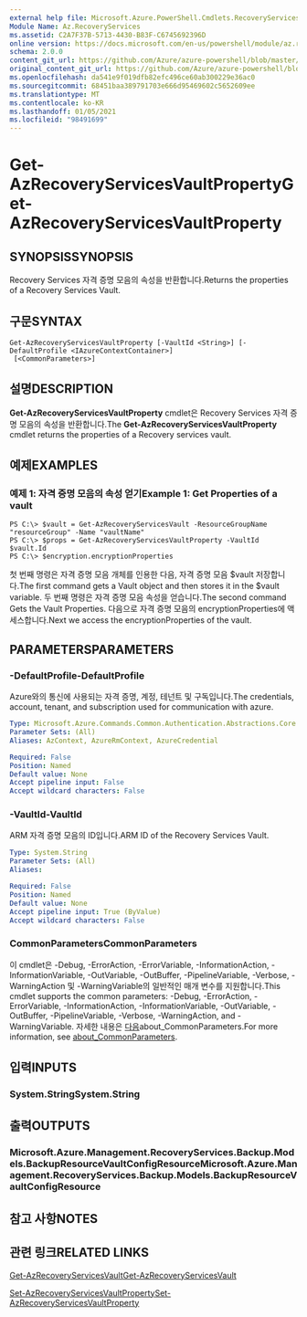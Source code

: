 ```yaml
---
external help file: Microsoft.Azure.PowerShell.Cmdlets.RecoveryServices.Backup.dll-Help.xml
Module Name: Az.RecoveryServices
ms.assetid: C2A7F37B-5713-4430-B83F-C6745692396D
online version: https://docs.microsoft.com/en-us/powershell/module/az.recoveryservices/get-azrecoveryservicesvaultproperty
schema: 2.0.0
content_git_url: https://github.com/Azure/azure-powershell/blob/master/src/RecoveryServices/RecoveryServices/help/Get-AzRecoveryServicesVaultProperty.md
original_content_git_url: https://github.com/Azure/azure-powershell/blob/master/src/RecoveryServices/RecoveryServices/help/Get-AzRecoveryServicesVaultProperty.md
ms.openlocfilehash: da541e9f019dfb82efc496ce60ab300229e36ac0
ms.sourcegitcommit: 68451baa389791703e666d95469602c5652609ee
ms.translationtype: MT
ms.contentlocale: ko-KR
ms.lasthandoff: 01/05/2021
ms.locfileid: "98491699"
---
```

# <span data-ttu-id="5938f-101">Get-AzRecoveryServicesVaultProperty</span><span class="sxs-lookup"><span data-stu-id="5938f-101">Get-AzRecoveryServicesVaultProperty</span></span>

## <span data-ttu-id="5938f-102">SYNOPSIS</span><span class="sxs-lookup"><span data-stu-id="5938f-102">SYNOPSIS</span></span>
<span data-ttu-id="5938f-103">Recovery Services 자격 증명 모음의 속성을 반환합니다.</span><span class="sxs-lookup"><span data-stu-id="5938f-103">Returns the properties of a Recovery Services Vault.</span></span>

## <span data-ttu-id="5938f-104">구문</span><span class="sxs-lookup"><span data-stu-id="5938f-104">SYNTAX</span></span>

```
Get-AzRecoveryServicesVaultProperty [-VaultId <String>] [-DefaultProfile <IAzureContextContainer>]
 [<CommonParameters>]
```

## <span data-ttu-id="5938f-105">설명</span><span class="sxs-lookup"><span data-stu-id="5938f-105">DESCRIPTION</span></span>
<span data-ttu-id="5938f-106">**Get-AzRecoveryServicesVaultProperty** cmdlet은 Recovery Services 자격 증명 모음의 속성을 반환합니다.</span><span class="sxs-lookup"><span data-stu-id="5938f-106">The **Get-AzRecoveryServicesVaultProperty** cmdlet returns the properties of a Recovery services vault.</span></span>

## <span data-ttu-id="5938f-107">예제</span><span class="sxs-lookup"><span data-stu-id="5938f-107">EXAMPLES</span></span>

### <span data-ttu-id="5938f-108">예제 1: 자격 증명 모음의 속성 얻기</span><span class="sxs-lookup"><span data-stu-id="5938f-108">Example 1: Get Properties of a vault</span></span>
```
PS C:\> $vault = Get-AzRecoveryServicesVault -ResourceGroupName "resourceGroup" -Name "vaultName"
PS C:\> $props = Get-AzRecoveryServicesVaultProperty -VaultId $vault.Id
PS C:\> $encryption.encryptionProperties
```

<span data-ttu-id="5938f-109">첫 번째 명령은 자격 증명 모음 개체를 인용한 다음, 자격 증명 모음 $vault 저장합니다.</span><span class="sxs-lookup"><span data-stu-id="5938f-109">The first command gets a Vault object and then stores it in the $vault variable.</span></span>
<span data-ttu-id="5938f-110">두 번째 명령은 자격 증명 모음 속성을 얻습니다.</span><span class="sxs-lookup"><span data-stu-id="5938f-110">The second command Gets the Vault Properties.</span></span> <span data-ttu-id="5938f-111">다음으로 자격 증명 모음의 encryptionProperties에 액세스합니다.</span><span class="sxs-lookup"><span data-stu-id="5938f-111">Next we access the encryptionProperties of the vault.</span></span>

## <span data-ttu-id="5938f-112">PARAMETERS</span><span class="sxs-lookup"><span data-stu-id="5938f-112">PARAMETERS</span></span>

### <span data-ttu-id="5938f-113">-DefaultProfile</span><span class="sxs-lookup"><span data-stu-id="5938f-113">-DefaultProfile</span></span>
<span data-ttu-id="5938f-114">Azure와의 통신에 사용되는 자격 증명, 계정, 테넌트 및 구독입니다.</span><span class="sxs-lookup"><span data-stu-id="5938f-114">The credentials, account, tenant, and subscription used for communication with azure.</span></span>

```yaml
Type: Microsoft.Azure.Commands.Common.Authentication.Abstractions.Core.IAzureContextContainer
Parameter Sets: (All)
Aliases: AzContext, AzureRmContext, AzureCredential

Required: False
Position: Named
Default value: None
Accept pipeline input: False
Accept wildcard characters: False
```

### <span data-ttu-id="5938f-115">-VaultId</span><span class="sxs-lookup"><span data-stu-id="5938f-115">-VaultId</span></span>
<span data-ttu-id="5938f-116">ARM 자격 증명 모음의 ID입니다.</span><span class="sxs-lookup"><span data-stu-id="5938f-116">ARM ID of the Recovery Services Vault.</span></span>

```yaml
Type: System.String
Parameter Sets: (All)
Aliases:

Required: False
Position: Named
Default value: None
Accept pipeline input: True (ByValue)
Accept wildcard characters: False
```

### <span data-ttu-id="5938f-117">CommonParameters</span><span class="sxs-lookup"><span data-stu-id="5938f-117">CommonParameters</span></span>
<span data-ttu-id="5938f-118">이 cmdlet은 -Debug, -ErrorAction, -ErrorVariable, -InformationAction, -InformationVariable, -OutVariable, -OutBuffer, -PipelineVariable, -Verbose, -WarningAction 및 -WarningVariable의 일반적인 매개 변수를 지원합니다.</span><span class="sxs-lookup"><span data-stu-id="5938f-118">This cmdlet supports the common parameters: -Debug, -ErrorAction, -ErrorVariable, -InformationAction, -InformationVariable, -OutVariable, -OutBuffer, -PipelineVariable, -Verbose, -WarningAction, and -WarningVariable.</span></span> <span data-ttu-id="5938f-119">자세한 내용은 [다음](http://go.microsoft.com/fwlink/?LinkID=113216)about_CommonParameters.</span><span class="sxs-lookup"><span data-stu-id="5938f-119">For more information, see [about_CommonParameters](http://go.microsoft.com/fwlink/?LinkID=113216).</span></span>

## <span data-ttu-id="5938f-120">입력</span><span class="sxs-lookup"><span data-stu-id="5938f-120">INPUTS</span></span>

### <span data-ttu-id="5938f-121">System.String</span><span class="sxs-lookup"><span data-stu-id="5938f-121">System.String</span></span>

## <span data-ttu-id="5938f-122">출력</span><span class="sxs-lookup"><span data-stu-id="5938f-122">OUTPUTS</span></span>

### <span data-ttu-id="5938f-123">Microsoft.Azure.Management.RecoveryServices.Backup.Models.BackupResourceVaultConfigResource</span><span class="sxs-lookup"><span data-stu-id="5938f-123">Microsoft.Azure.Management.RecoveryServices.Backup.Models.BackupResourceVaultConfigResource</span></span>

## <span data-ttu-id="5938f-124">참고 사항</span><span class="sxs-lookup"><span data-stu-id="5938f-124">NOTES</span></span>

## <span data-ttu-id="5938f-125">관련 링크</span><span class="sxs-lookup"><span data-stu-id="5938f-125">RELATED LINKS</span></span>

[<span data-ttu-id="5938f-126">Get-AzRecoveryServicesVault</span><span class="sxs-lookup"><span data-stu-id="5938f-126">Get-AzRecoveryServicesVault</span></span>](./Get-AzRecoveryServicesVault.md)

[<span data-ttu-id="5938f-127">Set-AzRecoveryServicesVaultProperty</span><span class="sxs-lookup"><span data-stu-id="5938f-127">Set-AzRecoveryServicesVaultProperty</span></span>](./Set-AzRecoveryServicesVaultProperty.md)
